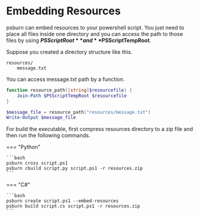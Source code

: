 # Embedding Resources

psburn can embed resources to your powershell script. You just need to place all files inside one directory and you can access the path to those files by using **$PSScriptRoot** and **$PSScriptTempRoot**.

Suppose you created a directory structure like this.

```
resources/
	message.txt
```

You can access message.txt path by a function.

```ps1
function resource_path([string]$resourcefile) {
    Join-Path $PSScriptTempRoot $resourcefile
}

$message_file = resource_path("resources/message.txt")
Write-Output $message_file
```

For build the executable, first compress resources directory to a zip file and then run the following commands.

=== "Python"

	```bash
	psburn cross script.ps1
	psburn cbuild script.py script.ps1 -r resources.zip
	```

=== "C#"

	```bash
	psburn create script.ps1 --embed-resources
	psburn build script.cs script.ps1 -r resources.zip
	```
